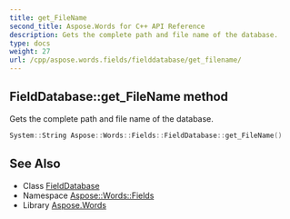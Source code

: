 ```yaml
---
title: get_FileName
second_title: Aspose.Words for C++ API Reference
description: Gets the complete path and file name of the database.
type: docs
weight: 27
url: /cpp/aspose.words.fields/fielddatabase/get_filename/
---
```

## FieldDatabase::get_FileName method


Gets the complete path and file name of the database.

```cpp
System::String Aspose::Words::Fields::FieldDatabase::get_FileName()
```

## See Also

* Class [FieldDatabase](../)
* Namespace [Aspose::Words::Fields](../../)
* Library [Aspose.Words](../../../)
